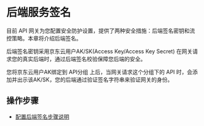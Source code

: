 # 后端服务签名


目前 API 网关为您配置安全防护设置，提供了两种安全措施：后端签名密钥和流控策略。本章将介绍后端签名。

后端签名密钥采用京东云用户AK/SK(Access Key/Access Key Secret) 在网关请求您的真实后端时，通过后端签名校验保障您后端的安全。

您将京东云用户AK绑定到 API分组 上后，当网关请求这个分组下的 API 时，会添加并出示该AK/SK，您的后端通过验证签名字符串来验证网关的身份。


## 操作步骤

* [配置后端签名步骤说明](../Operation-Guide/Create-BackSign/Create-BackSign.md)

  
